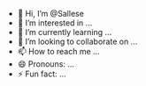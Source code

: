 - 👋 Hi, I’m @Sallese
- 👀 I’m interested in ...
- 🌱 I’m currently learning ...
- 💞️ I’m looking to collaborate on ...
- 📫 How to reach me ...
- 😄 Pronouns: ...
- ⚡ Fun fact: ...

<!---
Sallese/Sallese is a ✨ special ✨ repository because its `README.md` (this file) appears on your GitHub profile.
You can click the Preview link to take a look at your changes.
--->
